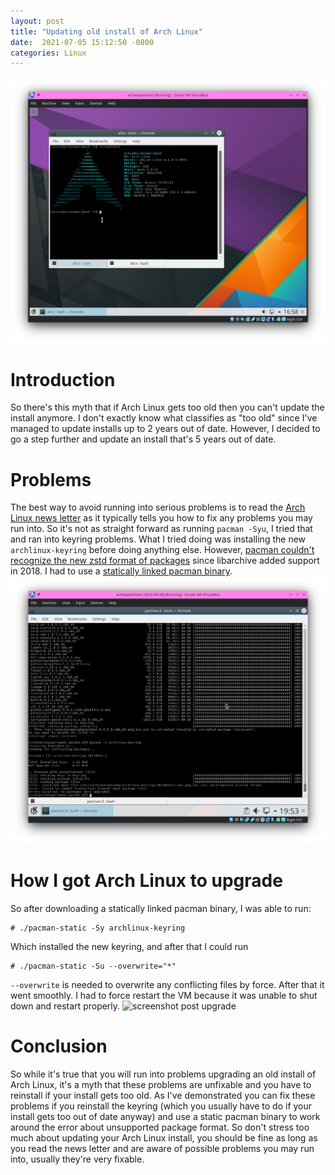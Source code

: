 ```yaml
---
layout:	post
title: "Updating old install of Arch Linux"
date:  2021-07-05 15:12:50 -0800
categories: Linux
---
```

![screenshot prior upgrade](/assets/upgrading-old-arch-install/Screenshot_20210702_165829.png)
# Introduction
So there's this myth that if Arch Linux gets too old then you can't update the install anymore. I don't exactly know what classifies as "too old" since I've managed to update installs up to 2 years out of date. However, I decided to go a step further and update an install that's 5 years out of date.

# Problems
The best way to avoid running into serious problems is to read the [Arch Linux news letter](https://archlinux.org/news/) as it typically tells you how to fix any problems you may run into. So it's not as straight forward as running `pacman -Syu`, I tried that and ran into keyring problems. What I tried doing was installing the new `archlinux-keyring` before doing anything else. However, [pacman couldn't recognize the new zstd format of packages](https://archlinux.org/news/now-using-zstandard-instead-of-xz-for-package-compression/) since libarchive added support in 2018. I had to use a [statically linked pacman binary](https://pkgbuild.com/~eschwartz/repo/x86_64-extracted/).
![screenshot of pacman error](/assets/upgrading-old-arch-install/Screenshot_20210702_195325.png)

# How I got Arch Linux to upgrade
So after downloading a statically linked pacman binary, I was able to run:
```
# ./pacman-static -Sy archlinux-keyring
```
Which installed the new keyring, and after that I could run
```
# ./pacman-static -Su --overwrite="*"
```
`--overwrite` is needed to overwrite any conflicting files by force.
After that it went smoothly. I had to force restart the VM because it was unable to shut down and restart properly.
![screenshot post upgrade](/assets/upgrading-old-archlinux-install/Screenshot_20210702_202652.png)

# Conclusion
So while it's true that you will run into problems upgrading an old install of Arch Linux, it's a myth that these problems are unfixable and you have to reinstall if your install gets too old. As I've demonstrated you can fix these problems if you reinstall the keyring (which you usually have to do if your install gets too out of date anyway) and use a static pacman binary to work around the error about unsupported package format. So don't stress too much about updating your Arch Linux install, you should be fine as long as you read the news letter and are aware of possible problems you may run into, usually they're very fixable.

